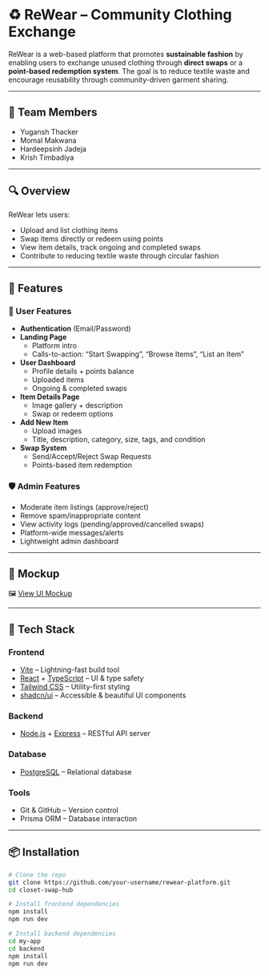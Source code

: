 # ♻️ ReWear – Community Clothing Exchange

ReWear is a web-based platform that promotes **sustainable fashion** by enabling users to exchange unused clothing through **direct swaps** or a **point-based redemption system**. The goal is to reduce textile waste and encourage reusability through community-driven garment sharing.

---

## 👥 Team Members

- Yugansh Thacker  
- Momal Makwana  
- Hardeepsinh Jadeja 
- Krish Timbadiya 

---

## 🔍 Overview

ReWear lets users:
- Upload and list clothing items
- Swap items directly or redeem using points
- View item details, track ongoing and completed swaps
- Contribute to reducing textile waste through circular fashion

---

## 🚀 Features

### 👤 User Features
- **Authentication** (Email/Password)
- **Landing Page**
  - Platform intro
  - Calls-to-action: “Start Swapping”, “Browse Items”, “List an Item”
- **User Dashboard**
  - Profile details + points balance
  - Uploaded items
  - Ongoing & completed swaps
- **Item Details Page**
  - Image gallery + description
  - Swap or redeem options
- **Add New Item**
  - Upload images
  - Title, description, category, size, tags, and condition
- **Swap System**
  - Send/Accept/Reject Swap Requests
  - Points-based item redemption

### 🛡️ Admin Features
- Moderate item listings (approve/reject)
- Remove spam/inappropriate content
- View activity logs (pending/approved/cancelled swaps)
- Platform-wide messages/alerts
- Lightweight admin dashboard

---

## 🎨 Mockup

🖼️ [View UI Mockup](https://app.excalidraw.com/l/65VNwvy7c4X/zEqG7IJrg0)

---

## 🧰 Tech Stack

### Frontend
- [Vite](https://vitejs.dev/) – Lightning-fast build tool
- [React](https://reactjs.org/) + [TypeScript](https://www.typescriptlang.org/) – UI & type safety
- [Tailwind CSS](https://tailwindcss.com/) – Utility-first styling
- [shadcn/ui](https://ui.shadcn.dev/) – Accessible & beautiful UI components

### Backend
- [Node.js](https://nodejs.org/) + [Express](https://expressjs.com/) – RESTful API server

### Database
- [PostgreSQL](https://www.postgresql.org/) – Relational database

### Tools
- Git & GitHub – Version control
- Prisma ORM – Database interaction


---

## 📦 Installation

```bash
# Clone the repo
git clone https://github.com/your-username/rewear-platform.git
cd closet-swap-hub

# Install frontend dependencies
npm install
npm run dev

# Install backend dependencies
cd my-app
cd backend
npm install
npm run dev
